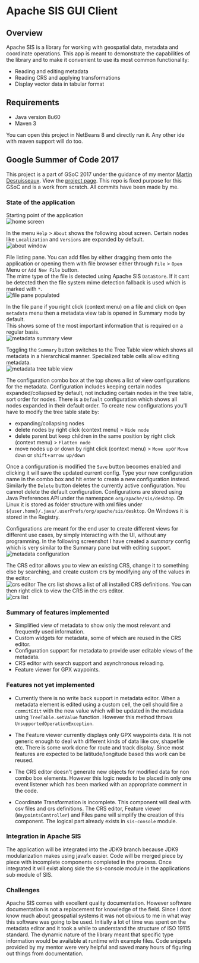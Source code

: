
# Apache SIS GUI Client

## Overview
Apache SIS is a library for working with geospatial data, metadata and coordinate operations.
This app is meant to demonstrate the capabilities of the library and to make it convenient to use its most common functionality:

- Reading and editing metadata
- Reading CRS and applying transformations
- Display vector data in tabular format

## Requirements

- Java version 8u60
- Maven 3

You can open this project in NetBeans 8 and directly run it. Any other ide with maven support will do too.

## Google Summer of Code 2017

This project is a part of GSoC 2017 under the guidance of my mentor [Martin Desruisseaux](https://github.com/desruisseaux "Martin's Github profile" ). View the [project page](https://summerofcode.withgoogle.com/projects/#4851015240122368).
This repo is fixed purpose for this GSoC and is a work from scratch. All commits have been made by me.
 
###  State of the application

Starting point of the application  
![home screen](screenshots/sis-desktop-1.png)

In the menu `Help` > `About` shows the following about screen. Certain nodes like `Localization` and `Versions` are expanded by default.  
![about window](screenshots/sis-desktop-2.png)

File listing pane. You can add files by either dragging them onto the application or opening them with file browser either through `File` > `Open` Menu or `Add New File` button.  
The mime type of the file is detected using Apache SIS `DataStore`. If it cant be detected then the file system mime detection fallback is used which is marked with `*`.  
![file pane populated](screenshots/sis-desktop-3.png)

In the file pane if you right click (context menu) on a file and click on `Open metadata` menu then a metadata view tab is opened in Summary mode by default.  
This shows some of the most important information that is required on a regular basis.  
![metadata summary view](screenshots/sis-desktop-4.png)

Toggling the `Summary` button switches to the Tree Table view which shows all metadata in a hierarchical manner. Specialized table cells allow editing metadata.  
![metadata tree table view](screenshots/sis-desktop-5.png)

The configuration combo box at the top shows a list of view configurations for the metadata.
Configuration includes keeping certain nodes expanded/collapsed by default, not including certain nodes in the tree table, sort order for nodes. 
There is a `Default` configuration which shows all nodes expanded in their default order. To create new configurations you'll have to modify the tree table state by:

- expanding/collapsing nodes
- delete nodes by right click (context menu) > `Hide node`
- delete parent but keep children in the same position by right click (context menu) > `Flatten node`
- move nodes up or down by right click (context menu) > `Move up`or `Move down` or `shift`+`arrow up/down`

Once a configuration is modified the `Save` button becomes enabled and clicking it will save the updated current config.
Type your new configuration name in the combo box and hit enter to create a new configuration instead.
Similarly the `Delete` button deletes the currently active configuration. You cannot delete the default configuration.
Configurations are stored using Java Preferences API under the namespace `org/apache/sis/desktop`.
On Linux it is stored as folder structure with xml files under `${user.home}/.java/.userPrefs/org/apache/sis/desktop`.
On Windows it is stored in the Registry.

Configurations are meant for the end user to create different views for different use cases, by simply interacting with the UI, without any programming.
In the following screenshot I have created a *summary* config which is very similar to the Summary pane but with editing support.  
![metadata configuration](screenshots/sis-desktop-6.png)

The CRS editor allows you to view an existing CRS, change it to something else by searching, and create custom crs by modifying any of the values in the editor.  
![crs editor](screenshots/sis-desktop-7.png)
The crs list shows a list of all installed CRS definitions. You can then right click to view the CRS in the crs editor.  
![crs list](screenshots/sis-desktop-8.png)

### Summary of features implemented

- Simplified view of metadata to show only the most relevant and frequently used information.
- Custom widgets for metadata, some of which are reused in the CRS editor. 
- Configuration support for metadata to provide user editable views of the metadata.
- CRS editor with search support and asynchronous reloading.
- Feature viewer for GPX waypoints.

### Features not yet implemented 
 
- Currently there is no write back support in metadata editor. When a metadata element is edited using a custom cell, the cell should fire a `commitEdit` with the new value which will be updated in the metadata using `TreeTable.setValue` function. However this method throws `UnsupportedOperationException`.

- The Feature viewer currently displays only GPX waypoints data. It is not generic enough to deal with different kinds of data like csv, shapefile etc.
There is some work done for route and track display. Since most features are expected to be latitude/longitude based this work can be reused.

- The CRS editor doesn't generate new objects for modified data for non combo box elements. However this logic needs to be placed in only one event listener which has been marked with an appropriate comment in the code. 

- Coordinate Transformation is incomplete. This component will deal with csv files and crs definitions. The CRS editor, Feature viewer (`WaypointsController`) and Files pane will simplify the creation of this component. The logical part already exists in `sis-console` module.

### Integration in Apache SIS 

The application will be integrated into the JDK9 branch because JDK9 modularization makes using javafx easier.
Code will be merged piece by piece with incomplete components completed in the process. 
Once integrated it will exist along side the sis-console module in the applications sub module of SIS. 

### Challenges 

Apache SIS comes with excellent quality documentation. However software documentation is not a replacement for knowledge of the field.
Since I dont know much about geospatial systems it was not obvious to me in what way this software was going to be used.
Initially a lot of time was spent on the metadata editor and it took a while to understand the structure of ISO 19115 standard.
The dynamic nature of the library meant that specific type information would be available at runtime with example files. 
Code snippets provided by my mentor were very helpful and saved many hours of figuring out things from documentation.

